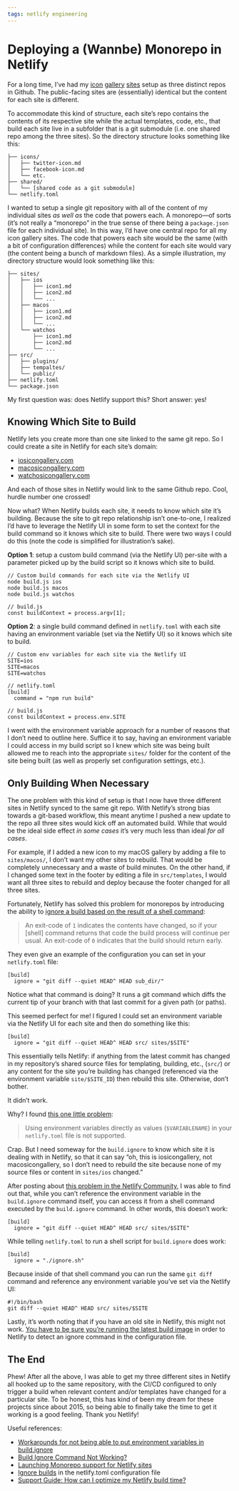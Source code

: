 ```yaml
---
tags: netlify engineering
---
```


# Deploying a (Wannbe) Monorepo in Netlify

For a long time, I’ve had my [icon](https://www.iosicongallery.com) [gallery](https://www.macosicongallery.com) [sites](https://www.watchosicongallery.com) setup as three distinct repos in Github. The public-facing sites are (essentially) identical but the content for each site is different.

To accommodate this kind of structure, each site’s repo contains the contents of its respective site while the actual templates, code, etc., that build each site live in a subfolder that is a git submodule (i.e. one shared repo among the three sites). So the directory structure looks something like this:

```
├── icons/
│   ├── twitter-icon.md
│   ├── facebook-icon.md
│   └── etc.
├── shared/
│   └── [shared code as a git submodule]
└── netlify.toml
```

I wanted to setup a single git repository with all of the content of my individual sites _as well as_ the code that powers each. A monorepo—of sorts (it’s not really a “monorepo” in the true sense of there being a `package.json` file for each individual site). In this way, I’d have one central repo for all my icon gallery sites. The code that powers each site would be the same (with a bit of configuration differences) while the content for each site would vary (the content being a bunch of markdown files). As a simple illustration, my directory structure would look something like this:

```
├── sites/
│   ├── ios
│   │   ├── icon1.md
│   │   ├── icon2.md
│   │   └── ...
│   ├── macos
│   │   ├── icon1.md
│   │   ├── icon2.md
│   │   └── ...
│   └── watchos
│       ├── icon1.md
│       ├── icon2.md
│       └── ...
├── src/
│   ├── plugins/
│   ├── tempaltes/
│   └── public/
├── netlify.toml
└── package.json
```

My first question was: does Netlify support this? Short answer: yes!

## Knowing Which Site to Build

Netlify lets you create more than one site linked to the same git repo. So I could create a site in Netlify for each site’s domain:

- [iosicongallery.com](https://www.iosicongallery.com)
- [macosicongallery.com](https://www.macosicongallery.com)
- [watchosicongallery.com](https://www.watchosicongallery.com)

And each of those sites in Netlify would link to the same Github repo. Cool, hurdle number one crossed!

Now what? When Netlify builds each site, it needs to know which site it’s building. Because the site to git repo relationship isn’t one-to-one, I realized I’d have to leverage the Netlify UI in some form to set the context for the build command so it knows which site to build. There were two ways I could do this (note the code is simplified for illustration’s sake).

**Option 1**: setup a custom build command (via the Netlify UI) per-site with a parameter picked up by the build script so it knows which site to build.

```
// Custom build commands for each site via the Netlify UI
node build.js ios
node build.js macos
node build.js watchos

// build.js
const buildContext = process.argv[1];
```

**Option 2**: a single build command defined in `netlify.toml` with each site having an environment variable (set via the Netlify UI) so it knows which site to build.

```
// Custom env variables for each site via the Netlify UI
SITE=ios
SITE=macos
SITE=watchos

// netlify.toml
[build]
  command = "npm run build"

// build.js
const buildContext = process.env.SITE
```

I went with the environment variable approach for a number of reasons that I don’t need to outline here. Suffice it to say, having an environment variable I could access in my build script so I knew which site was being built allowed me to reach into the appropriate `sites/` folder for the content of the site being built (as well as properly set configuration settings, etc.).

## Only Building When Necessary

The one problem with this kind of setup is that I now have three different sites in Netlify synced to the same git repo. With Netlify’s strong bias towards a git-based workflow, this meant anytime I pushed a new update to the repo all three sites would kick off an automated build. While that would be the ideal side effect _in some cases_ it’s very much less than ideal _for all cases_.

For example, if I added a new icon to my macOS gallery by adding a file to `sites/macos/`, I don’t want my other sites to rebuild. That would be completely unnecessary and a waste of build minutes. On the other hand, if I changed some text in the footer by editing a file in `src/templates`, I would want all three sites to rebuild and deploy because the footer changed for all three sites.

Fortunately, Netlify has solved this problem for monorepos by introducing the ability to [ignore a build based on the result of a shell command](https://docs.netlify.com/configure-builds/file-based-configuration/#ignore-builds):

> An exit-code of `1` indicates the contents have changed, so if your [shell] command returns that code the build process will continue per usual. An exit-code of `0` indicates that the build should return early.

They even give an example of the configuration you can set in your `netlify.toml` file:

```
[build]
  ignore = "git diff --quiet HEAD^ HEAD sub_dir/"
```

Notice what that command is doing? It runs a git command which diffs the current tip of your branch with that last commit for a given path (or paths).

This seemed perfect for me! I figured I could set an environment variable via the Netlify UI for each site and then do something like this:

```
[build]
  ignore = "git diff --quiet HEAD^ HEAD src/ sites/$SITE"
```

This essentially tells Netlify: if anything from the latest commit has changed in my repository’s shared source files for templating, building, etc., (`src/`) or any content for the site you’re building has changed (referenced via the environment variable `site/$SITE_ID`) then rebuild this site. Otherwise, don’t bother.

It didn’t work.

Why? I found [this one little problem](https://docs.netlify.com/configure-builds/file-based-configuration/#inject-environment-variable-values):

> Using environment variables directly as values (`$VARIABLENAME`) in your `netlify.toml` file is not supported.

Crap. But I need someway for the `build.ignore` to know which site it is dealing with in Netlify, so that it can say “oh, this is iosicongallery, not macosicongallery, so I don’t need to rebuild the site because none of my source files or content in `sites/ios` changed.”

After posting about [this problem in the Netlify Community](https://community.netlify.com/t/workarounds-for-not-being-able-to-put-environment-variables-in-build-ignore/20334), I was able to find out that, while you can’t reference the environment variable in the `build.ignore` command itself, you can access it from a shell command executed by the `build.ignore` command. In other words, this doesn’t work:

```
[build]
  ignore = "git diff --quiet HEAD^ HEAD src/ sites/$SITE"
```

While telling `netlify.toml` to run a shell script for `build.ignore` does work:

```
[build]
  ignore = "./ignore.sh"
```

Because inside of that shell command you can run the same `git diff` command and reference any environment variable you’ve set via the Netlify UI:

```
#!/bin/bash
git diff --quiet HEAD^ HEAD src/ sites/$SITE
```

Lastly, it’s worth noting that if you have an old site in Netlify, this might not work. [You have to be sure you’re running the latest build image](https://community.netlify.com/t/build-ignore-command-not-working/20585) in order to Netlify to detect an ignore command in the configuration file.

## The End

Phew! After all the above, I was able to get my three different sites in Netlify all hooked up to the same repository, with the CI/CD configured to only trigger a build when relevant content and/or templates have changed for a particular site. To be honest, this has kind of been my dream for these projects since about 2015, so being able to finally take the time to get it working is a good feeling. Thank you Netlify!

Useful references: 

- [Workarounds for not being able to put environment variables in build.ignore](https://community.netlify.com/t/workarounds-for-not-being-able-to-put-environment-variables-in-build-ignore/20334)
- [Build Ignore Command Not Working?](https://community.netlify.com/t/build-ignore-command-not-working/20585/3)
- [Launching Monorepo support for Netlify sites](https://www.netlify.com/blog/2019/10/09/launching-monorepo-support-for-netlify-sites/)
- [Ignore builds](https://docs.netlify.com/configure-builds/file-based-configuration/#ignore-builds) in the netlify.toml configuration file
- [Support Guide: How can I optimize my Netlify build time?](https://community.netlify.com/t/support-guide-how-can-i-optimize-my-netlify-build-time/3907/77)